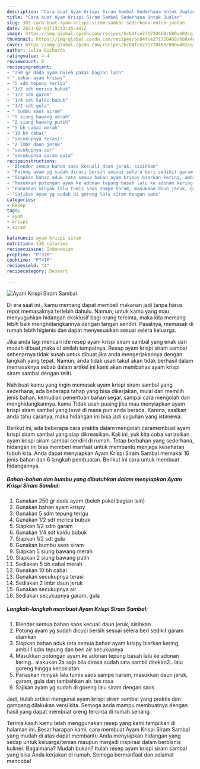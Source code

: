 ```yaml
---
description: "Cara buat Ayam Krispi Siram Sambal Sederhana Untuk Jualan"
title: "Cara buat Ayam Krispi Siram Sambal Sederhana Untuk Jualan"
slug: 301-cara-buat-ayam-krispi-siram-sambal-sederhana-untuk-jualan
date: 2021-02-01T13:33:35.441Z
image: https://img-global.cpcdn.com/recipes/bc84fce271720468/680x482cq70/ayam-krispi-siram-sambal-foto-resep-utama.jpg
thumbnail: https://img-global.cpcdn.com/recipes/bc84fce271720468/680x482cq70/ayam-krispi-siram-sambal-foto-resep-utama.jpg
cover: https://img-global.cpcdn.com/recipes/bc84fce271720468/680x482cq70/ayam-krispi-siram-sambal-foto-resep-utama.jpg
author: Julia Richards
ratingvalue: 4.4
reviewcount: 8
recipeingredient:
- "250 gr dada ayam boleh pakai bagian lain"
- " bahan ayam krispy"
- "5 sdm tepung terigu"
- "1/2 sdt merica bubuk"
- "1/2 sdm garam"
- "1/4 sdt kaldu bubuk"
- "1/2 sdt gula"
- " bumbu saos siram"
- "5 siung bawang merah"
- "2 siung bawang putih"
- "5 bh cabai merah"
- "10 bh cabai"
- "secukupnya terasi"
- "2 lmbr daun jeruk"
- "secukupnya air"
- "secukupnya garam gula"
recipeinstructions:
- "Blender semua bahan saos kecuali daun jeruk, sisihkan"
- "Potong ayam yg sudah dicuci bersih sesuai selera beri sedikit garam diamkan"
- "Siapkan bahan aduk rata semua bahan ayam krispy biarkan kering, ambil 1 sdm tepung dan beri air secukupnya"
- "Masukkan potongan ayam ke adonan tepung basah lalu ke adonan kering.. alakukan 2x saja bila dirasa sudah rata sambil ditekan2.. lalu goreng hingga kecoklatan"
- "Panaskan minyak lalu tumis saos sampe harum, masukkan daun jeruk, garam, gula dan tambahkan air. tes rasa"
- "Sajikan ayam yg sudah di goreng lalu siram dengan saos"
categories:
- Resep
tags:
- ayam
- krispi
- siram

katakunci: ayam krispi siram 
nutrition: 138 calories
recipecuisine: Indonesian
preptime: "PT31M"
cooktime: "PT41M"
recipeyield: "4"
recipecategory: Dessert

---
```



![Ayam Krispi Siram Sambal](https://img-global.cpcdn.com/recipes/bc84fce271720468/680x482cq70/ayam-krispi-siram-sambal-foto-resep-utama.jpg)

Di era  saat ini , kamu memang dapat membeli makanan jadi tanpa harus repot memasaknya terlebih dahulu. Namun, untuk kamu yang mau menyuguhkan hidangan eksklusif bagi orang tercinta, maka kita memang lebih baik menghidangkannya dengan tangan sendiri. Pasalnya, memasak di rumah lebih higienis dan dapat menyesuaikan sesuai selera keluarga.

Jika anda lagi mencari ide resep ayam krispi siram sambal yang enak dan mudah dibuat,maka di sinilah tempatnya. Resep ayam krispi siram sambal  sebenarnya tidak susah untuk dibuat jika anda mengerjakannya dengan langkah yang tepat. Namun, anda tidak usah takut akan tidak berhasil dalam memasaknya 
sebab dalam artikel ini kami akan membahas ayam krispi siram sambal dengan teliti.  



Nah buat kamu yang ingin memasak ayam krispi siram sambal yang sederhana, ada beberapa tahap yang bisa dikerjakan, mulai dari memilih jenis bahan, kemudian penentuan bahan segar, sampai cara mengolah dan menghidangkannya. kamu Tidak usah pusing jika mau menyiapkan ayam krispi siram sambal yang lezat di mana pun anda berada. Karena, asalkan anda  tahu caranya, maka hidangan ini bisa jadi suguhan yang istimewa.

Berikut ini, ada beberapa cara praktis  dalam mengolah caramembuat ayam krispi siram sambal yang siap dikreasikan. Kali ini, yuk kita coba variasikan ayam krispi siram sambal sendiri di rumah. Tetap berbahan yang sederhana, hidangan ini bisa memberi manfaat untuk membantu menjaga kesehatan tubuh kita. Anda dapat menyiapkan Ayam Krispi Siram Sambal memakai 16 jenis bahan dan 6 langkah pembuatan. Berikut ini cara untuk membuat hidangannya.

<!--inarticleads1-->

##### Bahan-bahan dan bumbu yang dibutuhkan dalam menyiapkan Ayam Krispi Siram Sambal:

1. Gunakan 250 gr dada ayam (boleh pakai bagian lain)
1. Gunakan  bahan ayam krispy
1. Gunakan 5 sdm tepung terigu
1. Gunakan 1/2 sdt merica bubuk
1. Siapkan 1/2 sdm garam
1. Gunakan 1/4 sdt kaldu bubuk
1. Siapkan 1/2 sdt gula
1. Gunakan  bumbu saos siram
1. Siapkan 5 siung bawang merah
1. Siapkan 2 siung bawang putih
1. Sediakan 5 bh cabai merah
1. Gunakan 10 bh cabai
1. Gunakan secukupnya terasi
1. Sediakan 2 lmbr daun jeruk
1. Gunakan secukupnya air
1. Sediakan secukupnya garam, gula




<!--inarticleads2-->

##### Langkah-langkah membuat Ayam Krispi Siram Sambal:

1. Blender semua bahan saos kecuali daun jeruk, sisihkan
1. Potong ayam yg sudah dicuci bersih sesuai selera beri sedikit garam diamkan
1. Siapkan bahan aduk rata semua bahan ayam krispy biarkan kering, ambil 1 sdm tepung dan beri air secukupnya
1. Masukkan potongan ayam ke adonan tepung basah lalu ke adonan kering.. alakukan 2x saja bila dirasa sudah rata sambil ditekan2.. lalu goreng hingga kecoklatan
1. Panaskan minyak lalu tumis saos sampe harum, masukkan daun jeruk, garam, gula dan tambahkan air. tes rasa
1. Sajikan ayam yg sudah di goreng lalu siram dengan saos




Jadi, itulah artikel mengenai  ayam krispi siram sambal  yang praktis dan gampang dilakukan versi kita. Semoga anda mampu membuatnya dengan hasil yang dapat membuat oreng tercinta di rumah senang. 

Terima kasih kamu telah menggunakan resep yang kami tampilkan di halaman ini. Besar harapan kami, cara membuat  Ayam Krispi Siram Sambal yang mudah di atas dapat membantu Anda menyiapkan hidangan yang sedap untuk keluarga/teman maupun menjadi inspirasi dalam berbisnis kuliner. Bagaimana? Mudah bukan? Itulah resep ayam krispi siram sambal yang bisa Anda kerjakan di rumah. Semoga bermanfaat dan selamat mencoba!

